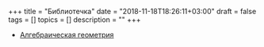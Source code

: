 +++
title = "Библиотечка"
date = "2018-11-18T18:26:11+03:00"
draft = false
tags = []
topics = []
description = ""
+++

- [Алгебраическая геометрия](ag)